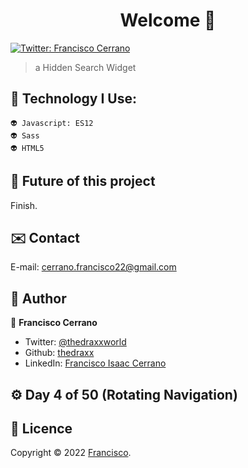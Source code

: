 <h1 align="center"> Welcome 👋</h1>
<p>
  <a href="https://twitter.com/ThedraxxWorld" target="_blank">
    <img alt="Twitter: Francisco Cerrano" src="https://img.shields.io/twitter/follow/ThedraxxWorld.svg?style=social" />
  </a>
</p>

> a Hidden Search Widget </br>

## 🦁 Technology I Use: 

```
👽 Javascript: ES12
👽 Sass
👽 HTML5

```
## 🔮 Future of this project 

Finish. 

## ✉️ Contact

E-mail: cerrano.francisco22@gmail.com 

## 🤔 Author

👤 **Francisco Cerrano**

* Twitter: [@thedraxxworld](https://twitter.com/ThedraxxWorld)
* Github: [thedraxx](https://github.com/thedraxx)
* LinkedIn: [Francisco Isaac Cerrano](https://www.linkedin.com/in/cerranofrancisco/)

## ⚙️ Day 4 of 50 (Rotating Navigation)
  
## 📝 Licence

Copyright © 2022 [Francisco](https://github.com/thedraxx).<br />

